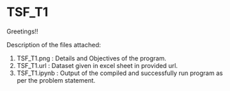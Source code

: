 # TSF_T1

Greetings!!

Description of the files attached:

1) TSF_T1.png : Details and Objectives of the program.
2) TSF_T1.url : Dataset given in excel sheet in provided url.
3) TSF_T1.ipynb : Output of the compiled and successfully run program as per the problem statement.
